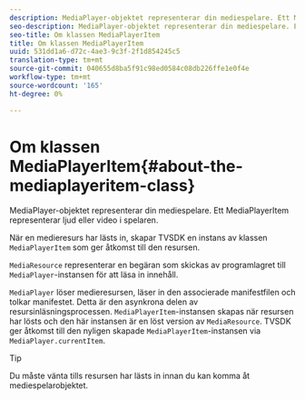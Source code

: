 ```yaml
---
description: MediaPlayer-objektet representerar din mediespelare. Ett MediaPlayerItem representerar ljud eller video i spelaren.
seo-description: MediaPlayer-objektet representerar din mediespelare. Ett MediaPlayerItem representerar ljud eller video i spelaren.
seo-title: Om klassen MediaPlayerItem
title: Om klassen MediaPlayerItem
uuid: 531dd1a6-d72c-4ae3-9c3f-2f1d854245c5
translation-type: tm+mt
source-git-commit: 040655d8ba5f91c98ed0584c08db226ffe1e0f4e
workflow-type: tm+mt
source-wordcount: '165'
ht-degree: 0%

---
```



# Om klassen MediaPlayerItem{#about-the-mediaplayeritem-class}

MediaPlayer-objektet representerar din mediespelare. Ett MediaPlayerItem representerar ljud eller video i spelaren.

<!--<a id="section_01BC89E5C5A94D0A95EF9D29FBCE758A"></a>-->

När en medieresurs har lästs in, skapar TVSDK en instans av klassen `MediaPlayerItem` som ger åtkomst till den resursen.

`MediaResource` representerar en begäran som skickas av programlagret till `MediaPlayer`-instansen för att läsa in innehåll.

`MediaPlayer` löser medieresursen, läser in den associerade manifestfilen och tolkar manifestet. Detta är den asynkrona delen av resursinläsningsprocessen. `MediaPlayerItem`-instansen skapas när resursen har lösts och den här instansen är en löst version av `MediaResource`. TVSDK ger åtkomst till den nyligen skapade `MediaPlayerItem`-instansen via `MediaPlayer.currentItem`.

>[!TIP]
>
>Du måste vänta tills resursen har lästs in innan du kan komma åt mediespelarobjektet.

